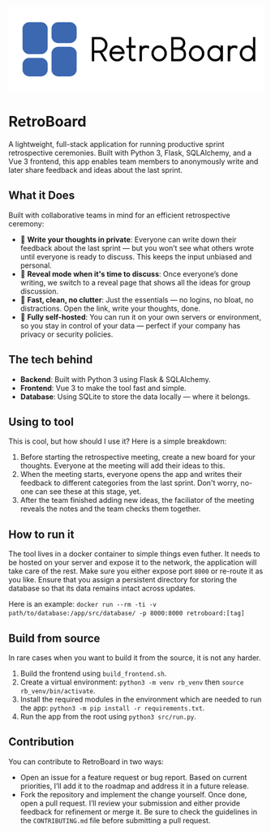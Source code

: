 ![Banner](.github/retroboard-banner.png)

# RetroBoard

A lightweight, full-stack application for running productive sprint retrospective ceremonies. Built with Python 3, Flask, SQLAlchemy, and a Vue 3 frontend, this app enables team members to anonymously write and later share feedback and ideas about the last sprint.

## What it Does

Built with collaborative teams in mind for an efficient retrospective ceremony:

* 🧠 **Write your thoughts in private**: Everyone can write down their feedback about the last sprint — but you won’t see what others wrote until everyone is ready to discuss. This keeps the input unbiased and personal.
* 👀 **Reveal mode when it's time to discuss**: Once everyone’s done writing, we switch to a reveal page that shows all the ideas for group discussion.
* 🚀 **Fast, clean, no clutter**: Just the essentials — no logins, no bloat, no distractions. Open the link, write your thoughts, done.
* 🔐 **Fully self-hosted**: You can run it on your own servers or environment, so you stay in control of your data — perfect if your company has privacy or security policies.

## The tech behind

* **Backend**: Built with Python 3 using Flask & SQLAlchemy.
* **Frontend**: Vue 3 to make the tool fast and simple.
* **Database**: Using SQLite to store the data locally — where it belongs.

## Using to tool

This is cool, but how should I use it? Here is a simple breakdown:

1. Before starting the retrospective meeting, create a new board for your thoughts. Everyone at the meeting will add their ideas to this.
2. When the meeting starts, everyone opens the app and writes their feedback to different categories from the last sprint. Don't worry, no-one can see these at this stage, yet.
3. After the team finished adding new ideas, the faciliator of the meeting reveals the notes and the team checks them together.

## How to run it

The tool lives in a docker container to simple things even futher. It needs to be hosted on your server and expose it to the network, the application will take care of the rest. Make sure you either expose port `8000` or re-route it as you like. Ensure that you assign a persistent directory for storing the database so that its data remains intact across updates.

Here is an example:
```docker run --rm -ti -v path/to/database:/app/src/database/ -p 8000:8000 retroboard:[tag]```

## Build from source

In rare cases when you want to build it from the source, it is not any harder.

1. Build the frontend using `build_frontend.sh`.
2. Create a virtual environment: `python3 -m venv rb_venv` then `source rb_venv/bin/activate`.
3. Install the required modules in the environment which are needed to run the app: `python3 -m pip install -r requirements.txt`.
4. Run the app from the root using `python3 src/run.py`.

## Contribution

You can contribute to RetroBoard in two ways:

* Open an issue for a feature request or bug report. Based on current priorities, I’ll add it to the roadmap and address it in a future release.
* Fork the repository and implement the change yourself. Once done, open a pull request. I’ll review your submission and either provide feedback for refinement or merge it. Be sure to check the guidelines in the `CONTRIBUTING.md` file before submitting a pull request.
